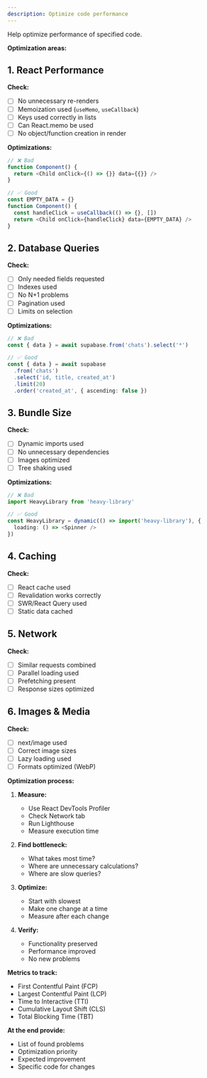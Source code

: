 ```yaml
---
description: Optimize code performance
---
```


Help optimize performance of specified code.

**Optimization areas:**

## 1. React Performance

**Check:**
- [ ] No unnecessary re-renders
- [ ] Memoization used (`useMemo`, `useCallback`)
- [ ] Keys used correctly in lists
- [ ] Can React.memo be used
- [ ] No object/function creation in render

**Optimizations:**
```typescript
// ❌ Bad
function Component() {
  return <Child onClick={() => {}} data={{}} />
}

// ✅ Good
const EMPTY_DATA = {}
function Component() {
  const handleClick = useCallback(() => {}, [])
  return <Child onClick={handleClick} data={EMPTY_DATA} />
}
```

## 2. Database Queries

**Check:**
- [ ] Only needed fields requested
- [ ] Indexes used
- [ ] No N+1 problems
- [ ] Pagination used
- [ ] Limits on selection

**Optimizations:**
```typescript
// ❌ Bad
const { data } = await supabase.from('chats').select('*')

// ✅ Good
const { data } = await supabase
  .from('chats')
  .select('id, title, created_at')
  .limit(20)
  .order('created_at', { ascending: false })
```

## 3. Bundle Size

**Check:**
- [ ] Dynamic imports used
- [ ] No unnecessary dependencies
- [ ] Images optimized
- [ ] Tree shaking used

**Optimizations:**
```typescript
// ❌ Bad
import HeavyLibrary from 'heavy-library'

// ✅ Good
const HeavyLibrary = dynamic(() => import('heavy-library'), {
  loading: () => <Spinner />
})
```

## 4. Caching

**Check:**
- [ ] React cache used
- [ ] Revalidation works correctly
- [ ] SWR/React Query used
- [ ] Static data cached

## 5. Network

**Check:**
- [ ] Similar requests combined
- [ ] Parallel loading used
- [ ] Prefetching present
- [ ] Response sizes optimized

## 6. Images & Media

**Check:**
- [ ] next/image used
- [ ] Correct image sizes
- [ ] Lazy loading used
- [ ] Formats optimized (WebP)

**Optimization process:**

1. **Measure:**
   - Use React DevTools Profiler
   - Check Network tab
   - Run Lighthouse
   - Measure execution time

2. **Find bottleneck:**
   - What takes most time?
   - Where are unnecessary calculations?
   - Where are slow queries?

3. **Optimize:**
   - Start with slowest
   - Make one change at a time
   - Measure after each change

4. **Verify:**
   - Functionality preserved
   - Performance improved
   - No new problems

**Metrics to track:**
- First Contentful Paint (FCP)
- Largest Contentful Paint (LCP)
- Time to Interactive (TTI)
- Cumulative Layout Shift (CLS)
- Total Blocking Time (TBT)

**At the end provide:**
- List of found problems
- Optimization priority
- Expected improvement
- Specific code for changes
